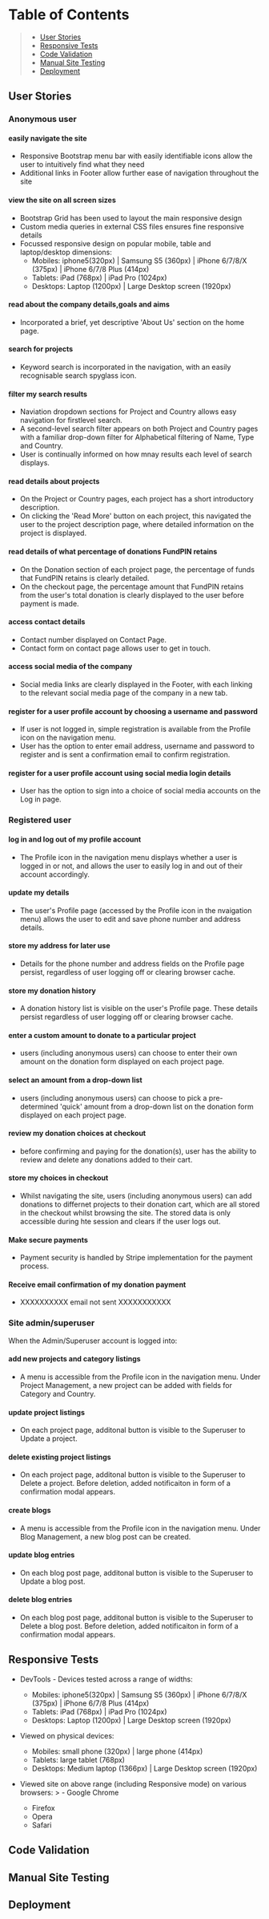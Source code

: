 # Table of Contents

> - [User Stories](#user-stories)
> - [Responsive Tests](#responsive-tests)
> - [Code Validation](#code-validation)
> - [Manual Site Testing](#manual-site-testing)
> - [Deployment](#deployment)  

## User Stories

### Anonymous user

#### easily navigate the site

- Responsive Bootstrap menu bar with easily identifiable icons allow the user to intuitively find what they need
- Additional links in Footer allow further ease of navigation throughout the site

#### view the site on all screen sizes

- Bootstrap Grid has been used to layout the main responsive design
- Custom media queries in external CSS files ensures fine responsive details
- Focussed responsive design on popular mobile, table and laptop/desktop dimensions:
  - Mobiles: iphone5(320px) | Samsung S5 (360px) | iPhone 6/7/8/X (375px) | iPhone 6/7/8 Plus (414px)
  - Tablets: iPad (768px) | iPad Pro (1024px)
  - Desktops: Laptop (1200px) | Large Desktop screen (1920px)

#### read about the company details,goals and aims

- Incorporated a brief, yet descriptive 'About Us' section on the home page.

#### search for projects

- Keyword search is incorporated in the navigation, with an easily recognisable search spyglass icon.

#### filter my search results

- Naviation dropdown sections for Project and Country allows easy navigation for firstlevel search.
- A second-level search filter appears on both Project and Country pages with a familiar drop-down filter for Alphabetical filtering of Name, Type and Country.
- User is continually informed on how mnay results each level of search displays.

#### read details about projects

- On the Project or Country pages, each project has a short introductory description.
- On clicking the 'Read More' button on each project, this navigated the user to the project description page, where detailed information on the project is displayed.

#### read details of what percentage of donations FundPIN retains

- On the Donation section of each project page, the percentage of funds that FundPIN retains is clearly detailed.
- On the checkout page, the percentage amount that FundPIN retains from the user's total donation is clearly displayed to the user before payment is made.

#### access contact details

- Contact number displayed on Contact Page.
- Contact form on contact page allows user to get in touch.

#### access social media of the company

- Social media links are clearly displayed in the Footer, with each linking to the relevant social media page of the company in a new tab.

#### register for a user profile account by choosing a username and password

- If user is not logged in, simple registration is available from the Profile icon on the navigation menu.
- User has the option to enter email address, username and password to register and is sent a confirmation email to confirm registration.

#### register for a user profile account using social media login details

- User has the option to sign into a choice of social media accounts on the Log in page.

### Registered user

#### log in and log out of my profile account

- The Profile icon in the navigation menu displays whether a user is logged in or not, and allows the user to easily log in and out of their account accordingly.

#### update my details

- The user's Profile page (accessed by the Profile icon in the nvaigation menu) allows the user to edit and save phone number and address details.

#### store my address for later use

- Details for the phone number and address fields on the Profile page persist, regardless of user logging off or clearing browser cache.

#### store my donation history

- A donation history list is visible on the user's Profile page. These details persist regardless of user logging off or clearing browser cache.

#### enter a custom amount to donate to a particular project

- users (including anonymous users) can choose to enter their own amount on the donation form displayed on each project page.

#### select an amount from a drop-down list

- users (including anonymous users) can choose to pick a pre-determined 'quick' amount from a drop-down list on the donation form displayed on each project page.

#### review my donation choices at checkout

- before confirming and paying for the donation(s), user has the ability to review and delete any donations added to their cart.

#### store my choices in checkout

- Whilst navigating the site, users (including anonymous users) can add donations to differnet projects to their donation cart, which are all stored in the checkout whilst browsing the site. The stored data is only accessible during hte session and clears if the user logs out.

#### Make secure payments

- Payment security is handled by Stripe implementation for the payment process.

#### Receive email confirmation of my donation payment

- XXXXXXXXXX email not sent XXXXXXXXXXX

### Site admin/superuser

When the Admin/Superuser account is logged into:

#### add new projects and category listings

- A menu is accessible from the Profile icon in the navigation menu. Under Project Management, a new project can be added with fields for Category and Country.

#### update project listings

- On each project page, additonal button is visible to the Superuser to Update a project.

#### delete existing project listings

- On each project page, additonal button is visible to the Superuser to Delete a project. Before deletion, added notificaiton in form of a confirmation modal appears.

#### create blogs

- A menu is accessible from the Profile icon in the navigation menu. Under Blog Management, a new blog post can be created.

#### update blog entries

- On each blog post page, additonal button is visible to the Superuser to Update a blog post.

#### delete blog entries

- On each blog post page, additonal button is visible to the Superuser to Delete a blog post. Before deletion, added notificaiton in form of a confirmation modal appears.

## Responsive Tests

- DevTools - Devices tested across a range of widths:
  - Mobiles: iphone5(320px) | Samsung S5 (360px) | iPhone 6/7/8/X (375px) | iPhone 6/7/8 Plus (414px)
  - Tablets: iPad (768px) | iPad Pro (1024px)
  - Desktops: Laptop (1200px) | Large Desktop screen (1920px)

- Viewed on physical devices:
  - Mobiles: small phone (320px) | large phone (414px)
  - Tablets: large tablet (768px)
  - Desktops: Medium laptop (1366px) | Large Desktop screen (1920px)

- Viewed site on above range (including Responsive mode) on various browsers: >   - Google Chrome
  - Firefox
  - Opera
  - Safari

## Code Validation

## Manual Site Testing

## Deployment

